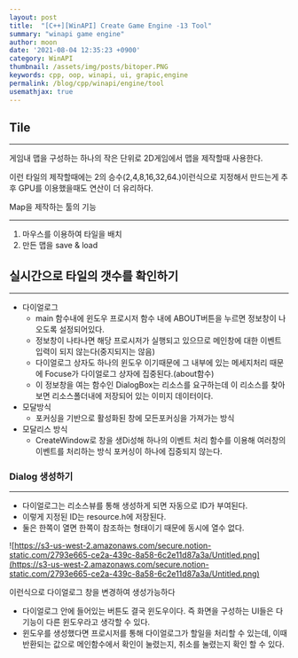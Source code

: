 ```yaml
---
layout: post
title:  "[C++][WinAPI] Create Game Engine -13 Tool"
summary: "winapi game engine"
author: moon
date: '2021-08-04 12:35:23 +0900'
category: WinAPI
thumbnail: /assets/img/posts/bitoper.PNG
keywords: cpp, oop, winapi, ui, grapic,engine
permalink: /blog/cpp/winapi/engine/tool
usemathjax: true
---
```

## Tile

---

게임내 맵을 구성하는 하나의 작은 단위로 2D게임에서 맵을 제작할때 사용한다.

이런 타일의 제작할때에는 2의 승수(2,4,8,16,32,64.)이런식으로 지정해서 만드는게 추후 GPU를 이용했을때도 연산이 더 유리하다.

Map을 제작하는 툴의 기능

---

1. 마우스를 이용하여 타일을 배치
2. 만든 맵을 save & load

## 실시간으로 타일의 갯수를 확인하기

---

- 다이얼로그
    - main 함수내에 윈도우 프로시저 함수 내에 ABOUT버튼을 누르면 정보창이 나오도록 설정되어있다.
    - 정보창이 나타나면 해당 프로시저가 실행되고 있으므로 메인창에 대한 이벤트입력이 되지 않는다(중지되지는 않음)
    - 다이얼로그 상자도 하나의 윈도우 이기때문에 그 내부에 있는 메세지처리 때문에 Focuse가 다이얼로그 상자에 집중된다.(about함수)
    - 이 정보창을 여는 함수인 DialogBox는 리소스를 요구하는데 이 리소스를 찾아보면 리소스폴더내에 저장되어 있는 이미지 데이터이다.
- 모달방식
    - 포커싱을 기반으로 활성화된 창에 모든포커싱을 가져가는 방식
- 모달리스 방식
    - CreateWindow로 창을 생Di성해 하나의 이벤트 처리 함수를 이용해 여러창의 이벤트를 처리하는 방식 포커싱이 하나에 집중되지 않는다.

### Dialog 생성하기

---

- 다이얼로그는 리소스뷰를 통해 생성하게 되면 자동으로 ID가 부여된다.
- 이렇게 지정된 ID는 resource.h에 저장된다.
- 둘은 한쪽이 열면 한쪽이 참조하는 형태이기 때문에 동시에 열수 없다.

![https://s3-us-west-2.amazonaws.com/secure.notion-static.com/2793e665-ce2a-439c-8a58-6c2e11d87a3a/Untitled.png](https://s3-us-west-2.amazonaws.com/secure.notion-static.com/2793e665-ce2a-439c-8a58-6c2e11d87a3a/Untitled.png)

이런식으로 다이얼로그 창을 변경하여 생성가능하다

- 다이얼로그 안에 들어있는 버튼도 결국 윈도우이다. 즉 화면을 구성하는 UI들은 다 기능이 다른 윈도우라고 생각할 수 있다.
- 윈도우를 생성했다면 프로시저를 통해 다이얼로그가 할일을 처리할 수 있는데, 이때 반환되는 값으로 메인함수에서  확인이 눌렸는지, 취소를 눌렸는지 확인 할 수 있다.